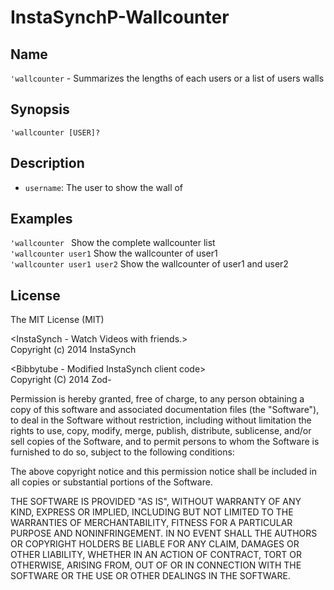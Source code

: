 # InstaSynchP-Wallcounter


Name
-----
`'wallcounter` - Summarizes the lengths of each users or a list of users walls

Synopsis
--------
`'wallcounter [USER]?`

Description
-----------
* `username`: The user to show the wall of

Examples
-----------
`'wallcounter ` Show the complete wallcounter list<br>
`'wallcounter user1` Show the wallcounter of user1<br>
`'wallcounter user1 user2` Show the wallcounter of user1 and user2<br>

License
-----------
The MIT License (MIT)<br>

&lt;InstaSynch - Watch Videos with friends.&gt;<br>
Copyright (c) 2014 InstaSynch

&lt;Bibbytube - Modified InstaSynch client code&gt;<br>
Copyright (C) 2014  Zod-

Permission is hereby granted, free of charge, to any person obtaining a copy
of this software and associated documentation files (the "Software"), to deal
in the Software without restriction, including without limitation the rights
to use, copy, modify, merge, publish, distribute, sublicense, and/or sell
copies of the Software, and to permit persons to whom the Software is
furnished to do so, subject to the following conditions:

The above copyright notice and this permission notice shall be included in all
copies or substantial portions of the Software.

THE SOFTWARE IS PROVIDED "AS IS", WITHOUT WARRANTY OF ANY KIND, EXPRESS OR
IMPLIED, INCLUDING BUT NOT LIMITED TO THE WARRANTIES OF MERCHANTABILITY,
FITNESS FOR A PARTICULAR PURPOSE AND NONINFRINGEMENT. IN NO EVENT SHALL THE
AUTHORS OR COPYRIGHT HOLDERS BE LIABLE FOR ANY CLAIM, DAMAGES OR OTHER
LIABILITY, WHETHER IN AN ACTION OF CONTRACT, TORT OR OTHERWISE, ARISING FROM,
OUT OF OR IN CONNECTION WITH THE SOFTWARE OR THE USE OR OTHER DEALINGS IN THE
SOFTWARE.

